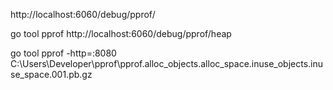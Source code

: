http://localhost:6060/debug/pprof/

go tool pprof http://localhost:6060/debug/pprof/heap

go tool pprof -http=:8080 C:\Users\Developer\pprof\pprof.alloc_objects.alloc_space.inuse_objects.inuse_space.001.pb.gz